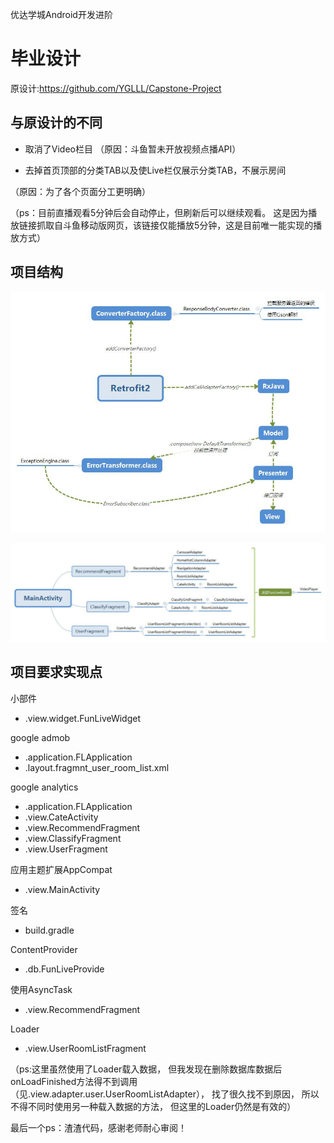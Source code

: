 优达学城Android开发进阶
# 毕业设计
原设计:https://github.com/YGLLL/Capstone-Project
## 与原设计的不同
- 取消了Video栏目
（原因：斗鱼暂未开放视频点播API）

- 去掉首页顶部的分类TAB以及使Live栏仅展示分类TAB，不展示房间

（原因：为了各个页面分工更明确）

（ps：目前直播观看5分钟后会自动停止，但刷新后可以继续观看。
这是因为播放链接抓取自斗鱼移动版网页，该链接仅能播放5分钟，这是目前唯一能实现的播放方式）

## 项目结构
![网络连接结构](Retrofit2.jpg)

![UI结构](MainActivity.jpg)

## 项目要求实现点
小部件
- .view.widget.FunLiveWidget

google admob
- .application.FLApplication
- .layout.fragmnt_user_room_list.xml

google analytics
- .application.FLApplication
- .view.CateActivity
- .view.RecommendFragment
- .view.ClassifyFragment
- .view.UserFragment

应用主题扩展AppCompat
- .view.MainActivity

签名
- build.gradle

ContentProvider
- .db.FunLiveProvide

使用AsyncTask
- .view.RecommendFragment

Loader
- .view.UserRoomListFragment

（ps:这里虽然使用了Loader载入数据，
但我发现在删除数据库数据后onLoadFinished方法得不到调用（见.view.adapter.user.UserRoomListAdapter），
找了很久找不到原因，
所以不得不同时使用另一种载入数据的方法，
但这里的Loader仍然是有效的）

最后一个ps：渣渣代码，感谢老师耐心审阅！